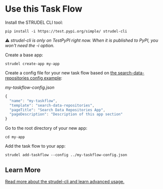 # Use this Task Flow

Install the STRUDEL CLI tool:

```
pip install -i https://test.pypi.org/simple/ strudel-cli
```
:warning: _strudel-cli is only on TestPyPI right now. When it is published to PyPI, you won't need the -i option._

Create a base app:

```
strudel create-app my-app
```

Create a config file for your new task flow based on [the search-data-repositories config example](https://github.com/strudel-science/strudel-kit/blob/main/strudel-cli/CONFIGS.md#search-data-repositories):

_my-taskflow-config.json_
```js
{
  "name": "my-taskflow",
  "template": "search-data-repositories",
  "pageTitle": "Search Data Repositories App",
  "pageDescription": "Description of this app section"
}
```

Go to the root directory of your new app:

```
cd my-app
```

Add the task flow to your app:

```
strudel add-taskflow --config ../my-taskflow-config.json
```

## Learn More

[Read more about the strudel-cli and learn advanced usage.](https://github.com/strudel-science/strudel-kit/tree/main/strudel-cli)
